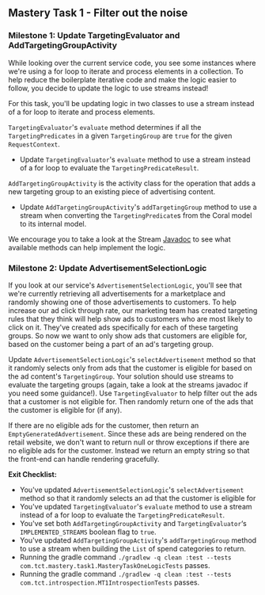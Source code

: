 ## Mastery Task 1 - Filter out the noise

### Milestone 1: Update TargetingEvaluator and AddTargetingGroupActivity

While looking over the current service code, you see some instances where we're using a for loop to iterate and process 
elements in a collection. To help reduce the boilerplate iterative code and make the logic easier to follow, you decide 
to update the logic to use streams instead! 

For this task, you'll be updating logic in two classes to use a stream instead of a for loop to iterate and process 
elements.

`TargetingEvaluator`'s `evaluate` method determines if all the `TargetingPredicates` in a given `TargetingGroup` are `true` for 
the given `RequestContext`.

* Update `TargetingEvaluator`'s `evaluate` method to use a stream instead of a for loop to evaluate the 
`TargetingPredicateResult`.


`AddTargetingGroupActivity` is the activity class for the operation that adds a new targeting group to an existing piece 
of advertising content.

* Update `AddTargetingGroupActivity`'s `addTargetingGroup` method to use a stream when converting the 
`TargetingPredicate`s from the Coral model to its internal model.

We encourage you to take a look at the Stream [Javadoc](https://docs.oracle.com/javase/8/docs/api/?java/util/stream/Stream.html) to see what available methods can help implement the logic.

### Milestone 2: Update AdvertisementSelectionLogic

If you look at our service's `AdvertisementSelectionLogic`, you'll see that we're currently retrieving all
advertisements for a marketplace and randomly showing one of those advertisements to customers. To help increase our
ad click through rate, our marketing team has created targeting rules that they think will help show ads to customers
who are most likely to click on it. They've created ads specifically for each of these targeting groups. So now we want
to only show ads that customers are eligible for, based on the customer being a part of an ad's targeting group.

Update `AdvertisementSelectionLogic`'s `selectAdvertisement` method so that it randomly selects only from ads that the 
customer is eligible for based on the ad content's `TargetingGroup`. Your solution should use streams to evaluate the 
targeting groups (again, take a look at the streams javadoc if you need some guidance!). Use `TargetingEvaluator` to 
help filter out the ads that a customer is not eligible for. Then randomly return one of the ads that the customer is 
eligible for (if any). 

If there are no eligible ads for the customer, then return an `EmptyGeneratedAdvertisement`. Since these ads are being 
rendered on the retail website, we don't want to return null or throw exceptions if there are no eligible ads for the 
customer. Instead we return an empty string so that the front-end can handle rendering gracefully. 

**Exit Checklist:**

* You've updated `AdvertisementSelectionLogic`'s `selectAdvertisement` method so that it randomly selects an ad that the 
customer is eligible for 
* You've updated `TargetingEvaluator`'s `evaluate` method to use a stream instead of a for loop to evaluate the 
`TargetingPredicateResult`.
* You've set both `AddTargetingGroupActivity` and `TargetingEvaluator`‘s `IMPLEMENTED_STREAMS` boolean flag to `true`.
* You've updated `AddTargetingGroupActivity`'s `addTargetingGroup` method to use a stream when building the `List` of
spend categories to return.
* Running the gradle command `./gradlew -q clean :test --tests com.tct.mastery.task1.MasteryTaskOneLogicTests` passes.
* Running the gradle command `./gradlew -q clean :test --tests com.tct.introspection.MT1IntrospectionTests` passes.

